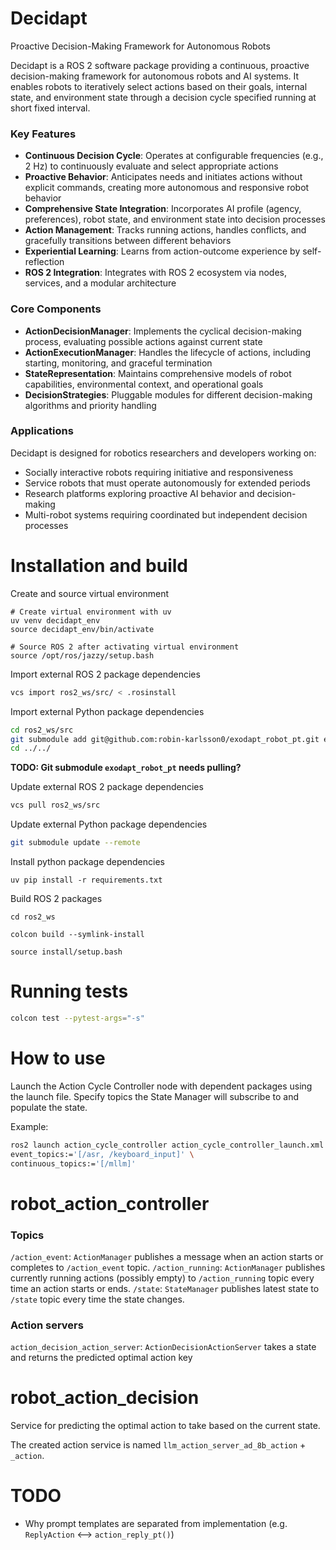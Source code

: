 # Decidapt
Proactive Decision-Making Framework for Autonomous Robots

Decidapt is a ROS 2 software package providing a continuous, proactive decision-making framework for autonomous robots and AI systems. It enables robots to iteratively select actions based on their goals, internal state, and environment state through a decision cycle specified running at short fixed interval.

### Key Features

- **Continuous Decision Cycle**: Operates at configurable frequencies (e.g., 2 Hz) to continuously evaluate and select appropriate actions
- **Proactive Behavior**: Anticipates needs and initiates actions without explicit commands, creating more autonomous and responsive robot behavior
- **Comprehensive State Integration**: Incorporates AI profile (agency, preferences), robot state, and environment state into decision processes
- **Action Management**: Tracks running actions, handles conflicts, and gracefully transitions between different behaviors
- **Experiential Learning**: Learns from action-outcome experience by self-reflection
- **ROS 2 Integration**: Integrates with ROS 2 ecosystem via nodes, services, and a modular architecture

### Core Components

- **ActionDecisionManager**: Implements the cyclical decision-making process, evaluating possible actions against current state
- **ActionExecutionManager**: Handles the lifecycle of actions, including starting, monitoring, and graceful termination
- **StateRepresentation**: Maintains comprehensive models of robot capabilities, environmental context, and operational goals
- **DecisionStrategies**: Pluggable modules for different decision-making algorithms and priority handling

### Applications

Decidapt is designed for robotics researchers and developers working on:

- Socially interactive robots requiring initiative and responsiveness
- Service robots that must operate autonomously for extended periods
- Research platforms exploring proactive AI behavior and decision-making
- Multi-robot systems requiring coordinated but independent decision processes

# Installation and build

Create and source virtual environment
```
# Create virtual environment with uv
uv venv decidapt_env
source decidapt_env/bin/activate

# Source ROS 2 after activating virtual environment
source /opt/ros/jazzy/setup.bash
```

Import external ROS 2 package dependencies
```bash
vcs import ros2_ws/src/ < .rosinstall
```

Import external Python package dependencies
```bash
cd ros2_ws/src
git submodule add git@github.com:robin-karlsson0/exodapt_robot_pt.git exodapt_robot_pt
cd ../../
```
**TODO: Git submodule `exodapt_robot_pt` needs pulling?**

Update external ROS 2 package dependencies
```bash
vcs pull ros2_ws/src
```

Update external Python package dependencies
```bash
git submodule update --remote
```

Install python package dependencies
```
uv pip install -r requirements.txt
```

Build ROS 2 packages
```
cd ros2_ws

colcon build --symlink-install

source install/setup.bash
```

# Running tests

```bash
colcon test --pytest-args="-s"
```

# How to use

Launch the Action Cycle Controller node with dependent packages using the launch file. Specify topics the State Manager will subscribe to and populate the state.

Example:
```bash
ros2 launch action_cycle_controller action_cycle_controller_launch.xml \
event_topics:='[/asr, /keyboard_input]' \
continuous_topics:='[/mllm]'
```

# robot_action_controller

### Topics

`/action_event`: `ActionManager` publishes a message when an action starts or completes to `/action_event` topic.
`/action_running`: `ActionManager` publishes currently running actions (possibly empty) to `/action_running` topic every time an action starts or ends. 
`/state`: `StateManager` publishes latest state to `/state` topic every time the state changes.

### Action servers

`action_decision_action_server`: `ActionDecisionActionServer` takes a state and returns the predicted optimal action key

# robot_action_decision

Service for predicting the optimal action to take based on the current state.

The created action service is named `llm_action_server_ad_8b_action` + `_action`.


# TODO
- Why prompt templates are separated from implementation (e.g. `ReplyAction` <--> `action_reply_pt()`)